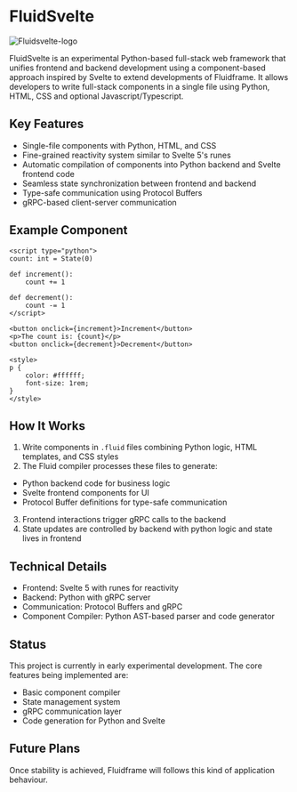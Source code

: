 # FluidSvelte

![Fluidsvelte-logo](https://indigo-radical-heron-149.mypinata.cloud/ipfs/bafkreicg4yyrp252mj6z54gj5paebker5uf33kktlxzjsrqhywv2ya2dle)

FluidSvelte is an experimental Python-based full-stack web framework that unifies frontend and backend development using a component-based approach inspired by Svelte to extend developments of Fluidframe. It allows developers to write full-stack components in a single file using Python, HTML, CSS and optional Javascript/Typescript.


## Key Features
- Single-file components with Python, HTML, and CSS
- Fine-grained reactivity system similar to Svelte 5's runes
- Automatic compilation of components into Python backend and Svelte frontend code
- Seamless state synchronization between frontend and backend
- Type-safe communication using Protocol Buffers
- gRPC-based client-server communication


## Example Component
```fluid
<script type="python">
count: int = State(0)

def increment():
    count += 1

def decrement():
    count -= 1
</script>

<button onclick={increment}>Increment</button>
<p>The count is: {count}</p>
<button onclick={decrement}>Decrement</button>

<style>
p {
    color: #ffffff;
    font-size: 1rem;
}
</style>
```


## How It Works
1. Write components in `.fluid` files combining Python logic, HTML templates, and CSS styles
2. The Fluid compiler processes these files to generate:
  - Python backend code for business logic
  - Svelte frontend components for UI
  - Protocol Buffer definitions for type-safe communication
3. Frontend interactions trigger gRPC calls to the backend
4. State updates are controlled by backend with python logic and state lives in frontend


## Technical Details
- Frontend: Svelte 5 with runes for reactivity
- Backend: Python with gRPC server
- Communication: Protocol Buffers and gRPC
- Component Compiler: Python AST-based parser and code generator


## Status
This project is currently in early experimental development. The core features being implemented are:
- Basic component compiler
- State management system
- gRPC communication layer
- Code generation for Python and Svelte


## Future Plans
Once stability is achieved, Fluidframe will follows this kind of application behaviour.
